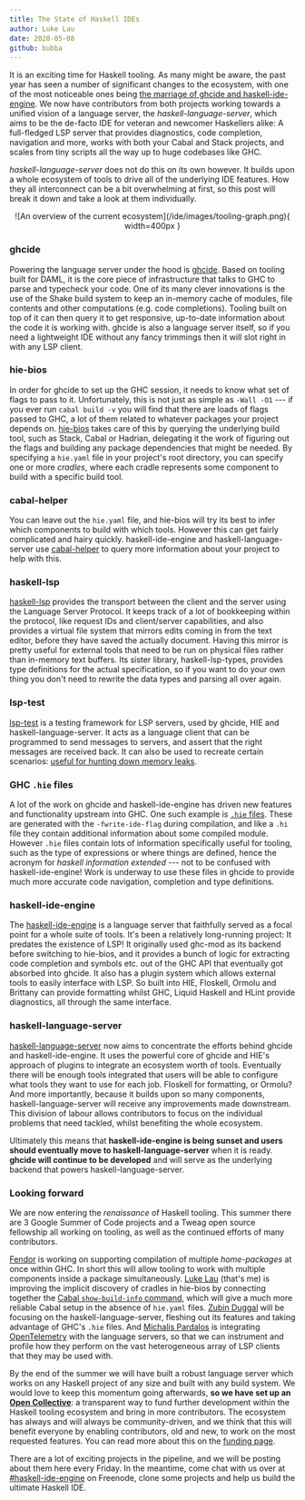```yaml
---
title: The State of Haskell IDEs
author: Luke Lau
date: 2020-05-08
github: bubba
---
```


It is an exciting time for Haskell tooling. As many might be aware, the past
year has seen a number of significant changes to the ecosystem, with one of the
most noticeable ones being [the marriage of ghcide and haskell-ide-engine](https://neilmitchell.blogspot.com/2020/01/one-haskell-ide-to-rule-them-all.html). We now
have contributors from both projects working towards a unified vision of a language
server, the *haskell-language-server*, which aims to be the de-facto IDE for
veteran and newcomer Haskellers alike:
A full-fledged LSP server that provides diagnostics, code completion,
navigation and more, works with both your Cabal and Stack projects, and scales
from tiny scripts all the way up to huge codebases like GHC.

*haskell-language-server* does not do this on its own however. It builds upon a
whole ecosystem of tools to drive all of the underlying IDE features. How they
all interconnect can be a bit overwhelming at first, so this post will break it
down and take a look at them individually.


<p align="center">
![An overview of the current ecosystem](/ide/images/tooling-graph.png){ width=400px }
</p>

<!--more-->

### ghcide
Powering the language server under the hood is
[ghcide](https://github.com/digital-asset/ghcide).
Based on tooling built for DAML, it is the core piece of infrastructure that talks to GHC to parse and typecheck your code.
One of its many clever innovations is the use of the Shake build system to keep an in-memory cache of modules, file contents and other computations (e.g. code completions). Tooling built on top of it can then query it to get responsive, up-to-date information about the code it is working with.
ghcide is also a language server itself, so if you need a lightweight IDE without any fancy trimmings then it will slot right in with any LSP client.

### hie-bios
In order for ghcide to set up the GHC session, it needs to know what set of flags to pass to it.
Unfortunately, this is not just as simple as `-Wall -O1` --- if you ever run `cabal build -v` you will find that there are loads of flags passed to GHC, a lot of them related to whatever packages your project depends on.
[hie-bios](https://github.com/mpickering/hie-bios) takes care of this by querying the underlying build tool, such as Stack, Cabal or Hadrian, delegating it the work of figuring out the flags and building any package dependencies that might be needed.
By specifying a `hie.yaml` file in your project's root directory, you can specify one or more *cradles*, where each cradle represents some component to build with a specific build tool.

### cabal-helper
You can leave out the `hie.yaml` file, and hie-bios will try its best to infer which components to build with which tools.
However this can get fairly complicated and hairy quickly.
haskell-ide-engine and haskell-language-server use [cabal-helper](https://github.com/DanielG/cabal-helper.git) to query more information about your project to help with this.

### haskell-lsp
[haskell-lsp](https://github.com/alanz/haskell-lsp) provides the transport between the client
and the server using the Language Server Protocol. It keeps track of a lot of
bookkeeping within the protocol, like request IDs and client/server
capabilities, and also provides a virtual file system that mirrors edits coming
in from the text editor, before they have saved the actually document. Having
this mirror is pretty useful for external tools that need to be run on physical
files rather than in-memory text buffers. Its sister library,
haskell-lsp-types, provides type definitions for the actual specification, so if
you want to do your own thing you don't need to rewrite the data types and
parsing all over again.

### lsp-test
[lsp-test](https://github.com/bubba/lsp-test) is a testing framework for LSP servers, used by ghcide, HIE and haskell-language-server. It acts as a language client
that can be programmed to send messages to servers, and assert that the right
messages are received back. It can also be used to recreate certain
scenarios: [useful for hunting down memory
leaks](https://lukelau.me/haskell/posts/leak/).

### GHC `.hie` files
A lot of the work on ghcide and haskell-ide-engine has driven new features and functionality upstream into GHC.
One such example is [`.hie` files](https://www.haskell.org/ghc/blog/20190626-HIEFiles.html). These are generated with the `-fwrite-ide-flag` during  compilation, and like a `.hi` file they contain additional information about some compiled module. However `.hie` files contain lots of information specifically useful for tooling, such as the type of expressions or where things are defined, hence the acronym for *haskell information extended* --- not to be
confused with haskell-ide-engine!
Work is underway to use these files in ghcide to provide much more accurate code
navigation, completion and type definitions.

### haskell-ide-engine
The [haskell-ide-engine](https://github.com/haskell/haskell-ide-engine) is a
language server that faithfully served as a focal point for a whole suite of
tools.
It's been a relatively long-running project: It predates the existence of
LSP!
It originally used ghc-mod as its backend before switching to hie-bios, and it provides a bunch of logic for extracting code completion and
symbols etc. out of the GHC API that eventually got absorbed into ghcide.
It also has a plugin system which allows external
tools to easily interface with LSP. So built into HIE, Floskell, Ormolu and
Brittany can provide formatting whilst GHC, Liquid Haskell and HLint provide
diagnostics, all through the same interface.

### haskell-language-server
[haskell-language-server](https://github.com/haskell/haskell-language-server) now aims to concentrate the efforts behind ghcide and
haskell-ide-engine. It uses the powerful core of ghcide and HIE's approach of
plugins to integrate an ecosystem worth of tools. Eventually there will be
enough tools integrated that users will be able to configure what tools they
want to use for each job. Floskell for formatting, or Ormolu?
And more importantly, because it builds upon so many components,
haskell-language-server will receive any improvements made downstream. This
division of labour allows contributors to focus on the individual problems that need tackled, whilst benefiting the whole ecosystem.

Ultimately this means that **haskell-ide-engine is being sunset and users should eventually move to haskell-language-server** when it is ready.
**ghcide will continue to be developed** and will serve as the underlying backend that powers haskell-language-server.

### Looking forward
We are now entering the *renaissance* of Haskell tooling. This summer
there are 3 Google Summer of Code projects and a Tweag open source fellowship
all working on tooling, as well as the continued efforts of many contributors.

[Fendor](https://github.com/fendor) is working on supporting compilation of multiple *home-packages* at
once within GHC. In short this will allow tooling to work with multiple
components inside a package simultaneously. [Luke Lau](http://github.com/bubba) (that's me) is improving the
implicit discovery of cradles in hie-bios by connecting together the [Cabal
`show-build-info` command](https://github.com/haskell/cabal/pull/6241), which will give a much more reliable Cabal setup
in the absence of `hie.yaml` files. [Zubin Duggal](http://github.com/wz1000) will be focusing on the haskell-language-server, fleshing out its features and taking advantage of GHC's `.hie` files.
And [Michalis Pardalos](https://github.com/mpardalos) is integrating
[OpenTelemetry](https://opentelemetry.io) with the language servers, so that we
can
instrument and profile how they perform on the vast heterogeneous array of LSP clients that they
may be used with.

By the end of the summer we will have built a robust language server which works
on any Haskell project of any size and built with any build system.
We would love to keep this momentum going afterwards, **so we have set up an [Open Collective](https://opencollective.com/haskell-language-server)**:
a transparent way to fund further development within the Haskell tooling ecosystem and bring in more contributors.
The ecosystem has always and will always be community-driven, and we think that this will benefit everyone by enabling contributors, old and new, to work on the most requested features.
You can read more about this on the [funding page](/ide/funding.html).

There are a lot of exciting projects in the pipeline, and we will
be posting about them here every Friday. In the meantime, come chat with us over at
[\#haskell-ide-engine](irc://irc.freenode.net/haskell-ide-engine) on Freenode, clone some projects and help us build the
ultimate Haskell IDE.

